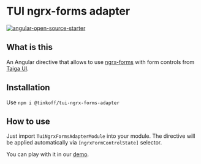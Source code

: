 # TUI ngrx-forms adapter

[![angular-open-source-starter](https://img.shields.io/badge/made%20with-angular--open--source--starter-d81676?logo=angular)](https://github.com/TinkoffCreditSystems/angular-open-source-starter)

## What is this

An Angular directive that allows to use [ngrx-forms](https://github.com/MrWolfZ/ngrx-forms) with form controls from [Taiga UI](https://github.com/TinkoffCreditSystems/taiga-ui).

## Installation

Use `npm i @tinkoff/tui-ngrx-forms-adapter`

## How to use

Just import `TuiNgrxFormsAdapterModule` into your module. The directive will be applied automatically via `[ngrxFormControlState]` selector.

You can play with it in our [demo](https://stackblitz.com/github/TinkoffCreditSystems/tui-ngrx-forms-adapter/tree/main/projects/demo).
